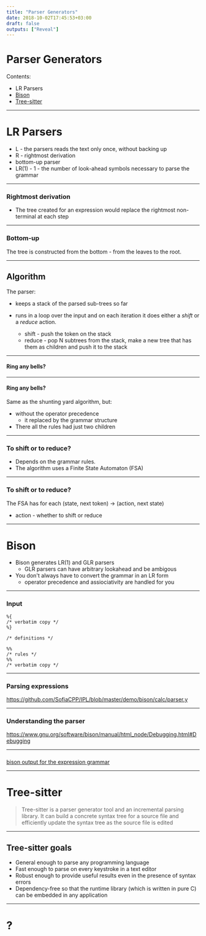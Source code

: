 ```yaml
---
title: "Parser Generators"
date: 2018-10-02T17:45:53+03:00
draft: false
outputs: ["Reveal"]
---
```


# Parser Generators

Contents:

- LR Parsers
- [Bison](https://www.gnu.org/software/bison/)
- [Tree-sitter](https://tree-sitter.github.io/tree-sitter/)

---
# LR Parsers

- L - the parsers reads the text only once, without backing up
- R - rightmost derivation
- bottom-up parser
- LR(1) - 1 - the number of look-ahead symbols necessary to parse the grammar

---
### Rightmost derivation

- The tree created for an expression would replace the rightmost non-terminal at
  each step

---
### Bottom-up

The tree is constructed from the bottom - from the leaves to the root.

---
## Algorithm

The parser:

- keeps a stack of the parsed sub-trees so far
- runs in a loop over the input and on each iteration it does either
a *shift* or a *reduce* action.

    - shift - push the token on the stack
    - reduce - pop N subtrees from the stack, make a new tree that has them as
      children and push it to the stack

---
#### Ring any bells?

---
#### Ring any bells?

Same as the shunting yard algorithm, but:
- without the operator precedence
    - it replaced by the grammar structure
- There all the rules had just two children

---
### To shift or to reduce?

- Depends on the grammar rules.
- The algorithm uses a Finite State Automaton (FSA)

---
### To shift or to reduce?

The FSA has for each (state, next token) -> (action, next state)

- action - whether to shift or reduce

---
# Bison

- Bison generates LR(1) and GLR parsers
    - GLR parsers can have arbitrary lookahead and be ambigous
- You don't always have to convert the grammar in an LR form
    - operator precedence and assiociativity are handled for you

---
### Input

    %{
    /* verbatim copy */
    %}

    /* definitions */

    %%
    /* rules */
    %%
    /* verbatim copy */

---
### Parsing expressions

https://github.com/SofiaCPP/IPL/blob/master/demo/bison/calc/parser.y

---
### Understanding the parser

https://www.gnu.org/software/bison/manual/html_node/Debugging.html#Debugging

---
###

[bison output for the expression grammar](parser)

---
# Tree-sitter

> Tree-sitter is a parser generator tool and an incremental parsing library. It
> can build a concrete syntax tree for a source file and efficiently update the
> syntax tree as the source file is edited

---
## Tree-sitter goals

- General enough to parse any programming language
- Fast enough to parse on every keystroke in a text editor
- Robust enough to provide useful results even in the presence of syntax errors
- Dependency-free so that the runtime library (which is written in pure C) can
  be embedded in any application

---
# ?

